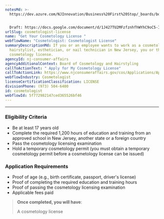 ```yaml
---
notesMd: >-
  https://dev.azure.com/NJInnovation/Business%20First%20Stop/_boards/board/t/Research%20and%20Content/Discovery%20Stories/?workitem=2868


  Draft: https://docs.google.com/document/d/1J427TU2MFzfznhfhWYhC9oC5-IUgVUAeBfMeX8iGxwg/edit 
urlSlug: cosmetologist-license
name: "Get Your Cosmetology License "
webflowName: "Cosmetologist: Cosmetologist License"
summaryDescriptionMd: If you or an employee wants to work as a cosmetologist,
  hairstylist, esthetician, or nail technician in New Jersey, you or they need a
  cosmetology license.
agencyId: nj-consumer-affairs
agencyAdditionalContext: Board of Cosmetology and Hairstyling
callToActionText: " Apply for My Cosmetology License"
callToActionLink: https://www.njconsumeraffairs.gov/cos/Applications/Application-for-Authorization-to-Sit-for-the-Examination-and-for-Licensure.pdf
webflowIndustry: Cosmetologist
licenseCertificationClassification: LICENSE
divisionPhone: (973) 504-6400
id: cosmetologist
webflowId: 5f772982147ced365526bf46
---
```



- - -

### Eligibility Criteria

* Be at least 17 years old 
* Complete the required 1,200 hours of education and training from an approved school in New Jersey, another state or a foreign country
* Pass the cosmetology licensing examination
* Hold a temporary cosmetology permit (you must obtain a temporary cosmetology permit before a cosmetology license can be issued)

### Application Requirements

* Proof of age (e.g., birth certificate, passport, driver's license)
* Proof of completing the required education and training hours
* Proof of passing the cosmetology licensing examination
* Applicable fees paid

> **Once completed, you will have**:
>
> A cosmetology license